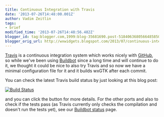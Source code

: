 ```yaml
---
title: Continuous Integration with Travis
date: '2013-07-26T14:48:00.001Z'
author: Vadim Zeitlin
tags:
- brief
modified_time: '2013-07-26T14:48:56.482Z'
blogger_id: tag:blogger.com,1999:blog-35681690.post-5184063680566485850
blogger_orig_url: http://wxwidgets.blogspot.com/2013/07/continuous-integration-with-travis.html
---
```


[Travis] is a continuous integration system which works nicely with [GitHub], so
while we've been using [Buildbot] since a long time and will continue to do it,
we thought it could be nice to also try Travis and so now we have a minimal
configuration file for it and it builds wxGTK after each commit.

You can check the latest Travis build status by just looking at this blog post:

[![Build Status](https://travis-ci.org/wxWidgets/wxWidgets.svg?branch=master)](https://travis-ci.org/wxWidgets/wxWidgets)

and you can click the button for more details. For the other ports and also to
check if the tests pass (as Travis currently only checks the compilation and
doesn't run the tests yet), see our [Buildbot status] page.

[Travis]: https://travis-ci.org/wxWidgets/wxWidgets
[GitHub]: https://github.com/wxWidgets
[Buildbot]: https://buildbot.net/
[Buildbot status]: http://buildbot.tt-solutions.com/wx/
